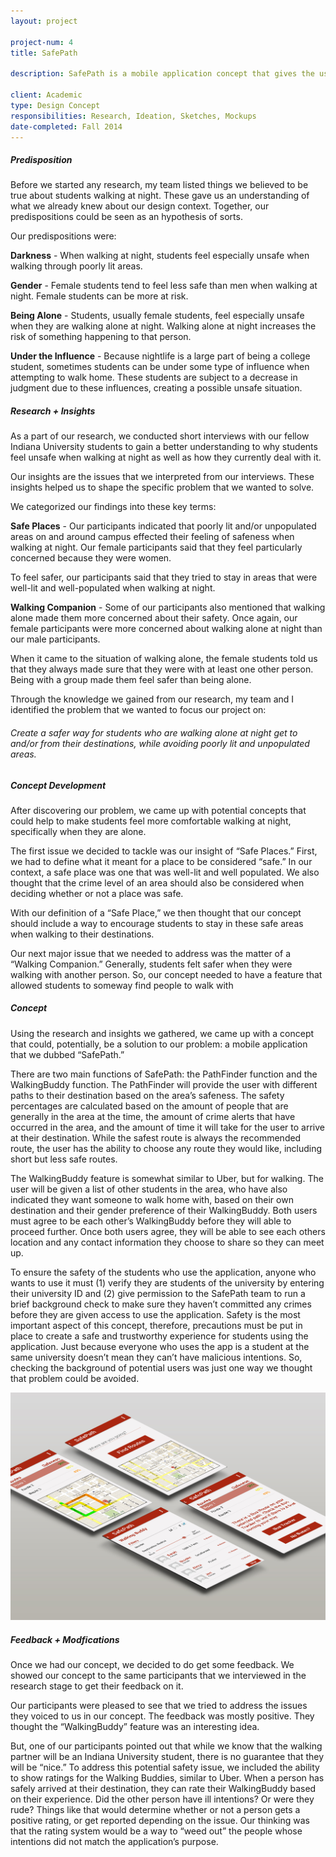 ```yaml
---
layout: project

project-num: 4
title: SafePath

description: SafePath is a mobile application concept that gives the user various walking paths to their destination based on the surrounding area's overall safeness level. The application also includes a "WalkingBuddy" feature, which gives students the option of walking home with another person if they are uncomfortable of walking alone. The user will be provided a list of other students in the area, who have also indicated they want someone to walk home with, based on their destination and the user's gender preference. Once both users agree, they will be able to see each other's location and any contact information they choose to share so they can meet up.<br><br>You can view the full project report for this project <a href="../assets/files/SafePath-ProjectReport.pdf">here</a>.

client: Academic
type: Design Concept
responsibilities: Research, Ideation, Sketches, Mockups
date-completed: Fall 2014
--- 
```


##### Predisposition
Before we started any research, my team listed things we believed to be true about students walking at night. These gave us an understanding of what we already knew about our design context. Together, our predispositions could be seen as an hypothesis of sorts.

Our predispositions were:

**Darkness** - When walking at night, students feel especially unsafe when walking through poorly lit areas. 

**Gender** - Female students tend to feel less safe than men when walking at night. Female students can be more at risk.

**Being Alone** - Students, usually female students, feel especially unsafe when they are walking alone at night. Walking alone at night increases the risk of something happening to that person.

**Under the Influence** - Because nightlife is a large part of being a college student, sometimes students can be under some type of influence when attempting to walk home. These students are subject to a decrease in judgment due to these influences, creating a possible unsafe situation.

##### Research + Insights
As a part of our research, we conducted short interviews with our fellow Indiana University students to gain a better understanding to why students feel unsafe when walking at night as well as how they currently deal with it.

Our insights are the issues that we interpreted from our interviews. These insights helped us to shape the specific problem that we wanted to solve. 

We categorized our findings into these key terms:

**Safe Places** - Our participants indicated that poorly lit and/or unpopulated areas on and around campus effected their feeling of safeness when walking at night. Our female participants said that they feel particularly concerned because they were women. 

To feel safer, our participants said that they tried to stay in areas that were well-lit and well-populated when walking at night. 

**Walking Companion** - Some of our participants also mentioned that walking alone made them more concerned about their safety. Once again, our female participants were more concerned about walking alone at night than our male participants. 

When it came to the situation of walking alone, the female students told us that they always made sure that they were with at least one other person. Being with a group made them feel safer than being alone. 

Through the knowledge we gained from our research, my team and I identified the problem that we wanted to focus our project on:

###### *Create a safer way for students who are walking alone at night get to and/or from their destinations, while avoiding poorly lit and unpopulated areas.*

##### Concept Development
After discovering our problem, we came up with potential concepts that could help to make students feel more comfortable walking at night, specifically when they are alone. 

The first issue we decided to tackle was our insight of “Safe Places.” First, we had to define what it meant for a place to be considered “safe.” In our context, a safe place was one that was well-lit and well populated. We also thought that the crime level of an area should also be considered when deciding whether or not a place was safe. 

With our definition of a “Safe Place,” we then thought that our concept should include a way to encourage students to stay in these safe areas when walking to their destinations.

Our next major issue that we needed to address was the matter of a “Walking Companion.” Generally, students felt safer when they were walking with another person. So, our concept needed to have a feature that allowed students to someway find people to walk with 

##### Concept
Using the research and insights we gathered, we came up with a concept that could, potentially, be a solution to our problem: a mobile application that we dubbed “SafePath.”

There are two main functions of SafePath: the PathFinder function and the WalkingBuddy function. The PathFinder will provide the user with different paths to their destination based on the area’s safeness. The safety percentages are calculated based on the amount of people that are generally in the area at the time, the amount of crime alerts that have occurred in the area, and the amount of time it will take for the user to arrive at their destination. While the safest route is always the recommended route, the user has the ability to choose any route they would like, including short but less safe routes.

The WalkingBuddy feature is somewhat similar to Uber, but for walking. The user will be given a list of other students in the area, who have also indicated they want someone to walk home with, based on their own destination and their gender preference of their WalkingBuddy. Both users must agree to be each other’s WalkingBuddy before they will able to proceed further. Once both users agree, they will be able to see each others location and any contact information they choose to share so they can meet up. 

To ensure the safety of the students who use the application, anyone who wants to use it must (1) verify they are students of the university by entering their university ID and (2) give permission to the SafePath team to run a brief background check to make sure they haven’t committed any crimes before they are given access to use the application. Safety is the most important aspect of this concept, therefore, precautions must be put in place to create a safe and trustworthy experience for students using the application. Just because everyone who uses the app is a student at the same university doesn’t mean they can’t have malicious intentions. So, checking the background of potential users was just one way we thought that problem could be avoided.

<img src="../assets/images/project-imgs/safepath/sp-wireframe-screens.jpg" class="indiv-proj-img">

##### Feedback + Modfications
Once we had our concept, we decided to do get some feedback. We showed our concept to the same participants that we interviewed in the research stage to get their feedback on it. 

Our participants were pleased to see that we tried to address the issues they voiced to us in our concept. The feedback was mostly positive. They thought the “WalkingBuddy” feature was an interesting idea.

But, one of our participants pointed out that while we know that the walking partner will be an Indiana University student, there is no guarantee that they will be “nice.” To address this potential safety issue, we included the ability to show ratings for the Walking Buddies, similar to Uber. When a person has safely arrived at their destination, they can rate their WalkingBuddy based on their experience. Did the other person have ill intentions? Or were they rude? Things like that would determine whether or not a person gets a positive rating, or get reported depending on the issue. Our thinking was that the rating system would be a way to “weed out” the people whose intentions did not match the application’s purpose. 
